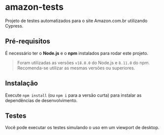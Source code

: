 # amazon-tests

Projeto de testes automatizados para o site Amazon.com.br utilizando Cypress.

## Pré-requisitos

É necessário ter o **Node.js** e o **npm** instalados para rodar este projeto.

> Foram utilizadas as versões `v18.0.0` do Node.js e `8.11.0` do npm. Recomenda-se utilizar as mesmas versões ou superiores.

## Instalação

Execute `npm install` (ou `npm i` para a versão curta) para instalar as dependências de desenvolvimento.

## Testes

Você pode executar os testes simulando o uso em um viewport de desktop.


